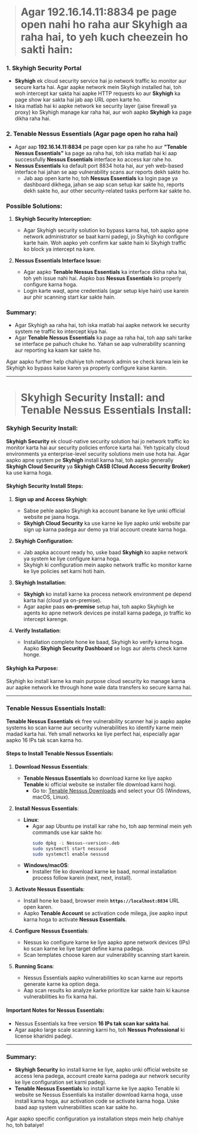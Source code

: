 > # Agar **192.16.14.11:8834** pe page open nahi ho raha aur **Skyhigh** aa raha hai, to yeh kuch cheezein ho sakti hain:

### **1. Skyhigh Security Portal**
- **Skyhigh** ek cloud security service hai jo network traffic ko monitor aur secure karta hai. Agar aapke network mein Skyhigh installed hai, toh woh intercept kar sakta hai aapke HTTP requests ko aur **Skyhigh** ka page show kar sakta hai jab aap URL open karte ho.
- Iska matlab hai ki aapke network ke security layer (jaise firewall ya proxy) ko Skyhigh manage kar raha hai, aur woh aapko **Skyhigh** ka page dikha raha hai.

### **2. Tenable Nessus Essentials** (Agar page open ho raha hai)
- Agar aap **192.16.14.11:8834** pe page open kar pa rahe ho aur **"Tenable Nessus Essentials"** ka page aa raha hai, toh iska matlab hai ki aap successfully **Nessus Essentials** interface ko access kar rahe ho.
- **Nessus Essentials** ka default port 8834 hota hai, aur yeh web-based interface hai jahan se aap vulnerability scans aur reports dekh sakte ho.
  - Jab aap open karte ho, toh **Nessus Essentials** ka login page ya dashboard dikhega, jahan se aap scan setup kar sakte ho, reports dekh sakte ho, aur other security-related tasks perform kar sakte ho.

### **Possible Solutions:**

1. **Skyhigh Security Interception:**
   - Agar Skyhigh security solution ko bypass karna hai, toh aapko apne network administrator se baat karni padegi, jo Skyhigh ko configure karte hain. Woh aapko yeh confirm kar sakte hain ki Skyhigh traffic ko block ya intercept na kare.
   
2. **Nessus Essentials Interface Issue:**
   - Agar aapko **Tenable Nessus Essentials** ka interface dikha raha hai, toh yeh issue nahi hai. Aapko bas **Nessus Essentials** ko properly configure karna hoga.
   - Login karte waqt, apne credentials (agar setup kiye hain) use karein aur phir scanning start kar sakte hain.

### **Summary**:
- Agar Skyhigh aa raha hai, toh iska matlab hai aapke network ke security system ne traffic ko intercept kiya hai.
- Agar **Tenable Nessus Essentials** ka page aa raha hai, toh aap sahi tarike se interface pe pahuch chuke ho. Yahan se aap vulnerability scanning aur reporting ka kaam kar sakte ho.

Agar aapko further help chahiye toh network admin se check karwa lein ke Skyhigh ko bypass kaise karen ya properly configure kaise karein.

<hr>

> # **Skyhigh Security Install:** and **Tenable Nessus Essentials Install:**

### **Skyhigh Security Install:**

**Skyhigh Security** ek cloud-native security solution hai jo network traffic ko monitor karta hai aur security policies enforce karta hai. Yeh typically cloud environments ya enterprise-level security solutions mein use hota hai. Agar aapko apne system pe **Skyhigh** install karna hai, toh aapko generally **Skyhigh Cloud Security** ya **Skyhigh CASB (Cloud Access Security Broker)** ka use karna hoga.

#### **Skyhigh Security Install Steps**:
1. **Sign up and Access Skyhigh**:
   - Sabse pehle aapko Skyhigh ka account banane ke liye unki official website pe jaana hoga.
   - **Skyhigh Cloud Security** ka use karne ke liye aapko unki website par sign up karna padega aur demo ya trial account create karna hoga.

2. **Skyhigh Configuration**:
   - Jab aapka account ready ho, uske baad **Skyhigh** ko aapke network ya system ke liye configure karna hoga.
   - Skyhigh ki configuration mein aapko network traffic ko monitor karne ke liye policies set karni hoti hain.
   
3. **Skyhigh Installation**:
   - **Skyhigh** ko install karne ka process network environment pe depend karta hai (cloud ya on-premise). 
   - Agar aapke paas **on-premise** setup hai, toh aapko Skyhigh ke agents ko apne network devices pe install karna padega, jo traffic ko intercept karenge.

4. **Verify Installation**:
   - Installation complete hone ke baad, Skyhigh ko verify karna hoga. Aapko **Skyhigh Security Dashboard** se logs aur alerts check karne honge.

#### **Skyhigh ka Purpose**:
Skyhigh ko install karne ka main purpose cloud security ko manage karna aur aapke network ke through hone wale data transfers ko secure karna hai.

---

### **Tenable Nessus Essentials Install:**

**Tenable Nessus Essentials** ek free vulnerability scanner hai jo aapko aapke systems ko scan karne aur security vulnerabilities ko identify karne mein madad karta hai. Yeh small networks ke liye perfect hai, especially agar aapko 16 IPs tak scan karna ho.

#### **Steps to Install Tenable Nessus Essentials**:

1. **Download Nessus Essentials**:
   - **Tenable Nessus Essentials** ko download karne ke liye aapko **Tenable** ki official website se installer file download karni hogi.
     - Go to: [Tenable Nessus Downloads](https://www.tenable.com/products/nessus/nessus-essentials) and select your OS (Windows, macOS, Linux).

2. **Install Nessus Essentials**:
   - **Linux**:
     - Agar aap Ubuntu pe install kar rahe ho, toh aap terminal mein yeh commands use kar sakte ho:
       ```bash
       sudo dpkg -i Nessus-<version>.deb
       sudo systemctl start nessusd
       sudo systemctl enable nessusd
       ```
   - **Windows/macOS**: 
     - Installer file ko download karne ke baad, normal installation process follow karein (next, next, install).

3. **Activate Nessus Essentials**:
   - Install hone ke baad, browser mein **`https://localhost:8834`** URL open karen.
   - Aapko **Tenable Account** se activation code milega, jise aapko input karna hoga to activate **Nessus Essentials**.

4. **Configure Nessus Essentials**:
   - Nessus ko configure karne ke liye aapko apne network devices (IPs) ko scan karne ke liye target define karna padega.
   - Scan templates choose karen aur vulnerability scanning start karein.

5. **Running Scans**:
   - Nessus Essentials aapko vulnerabilities ko scan karne aur reports generate karne ka option dega.
   - Aap scan results ko analyze karke prioritize kar sakte hain ki kaunse vulnerabilities ko fix karna hai.

#### **Important Notes for Nessus Essentials**:
- Nessus Essentials ka free version **16 IPs tak scan kar sakta hai**.
- Agar aapko large scale scanning karni ho, toh **Nessus Professional** ki license kharidni padegi.

---

### **Summary**:
- **Skyhigh Security** ko install karne ke liye, aapko unki official website se access lena padega, account create karna padega aur network security ke liye configuration set karni padegi.
- **Tenable Nessus Essentials** ko install karne ke liye aapko Tenable ki website se Nessus Essentials ka installer download karna hoga, usse install karna hoga, aur activation code se activate karna hoga. Uske baad aap system vulnerabilities scan kar sakte ho.

Agar aapko specific configuration ya installation steps mein help chahiye ho, toh bataiye!
